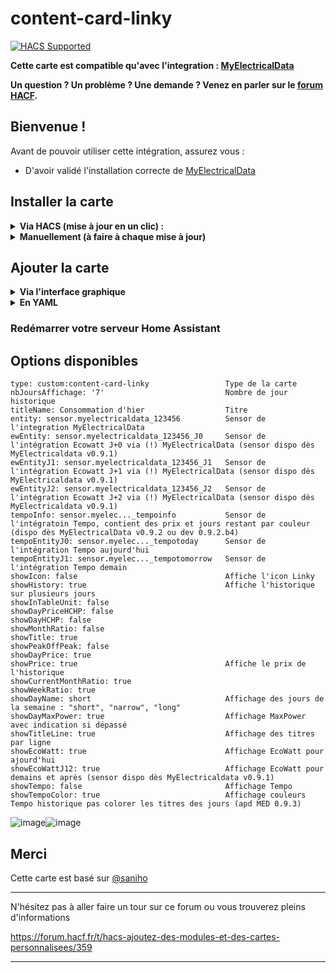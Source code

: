# content-card-linky
[![HACS Supported](https://img.shields.io/badge/HACS-Supported-green.svg)](https://github.com/custom-components/hacs)

**Cette carte est compatible qu'avec l'integration : [MyElectricalData](https://github.com/MyElectricalData/myelectricaldata)**

**Un question ? Un problème ? Une demande ? Venez en parler sur le [forum HACF](https://forum.hacf.fr/).**

## Bienvenue !

Avant de pouvoir utiliser cette intégration, assurez vous : 
* D'avoir validé l'installation correcte de [MyElectricalData](https://github.com/MyElectricalData/myelectricaldata)

## Installer la carte
<details>
  <summary><b>Via HACS (mise à jour en un clic) : </b></summary><br>
 
* Ouvrez HACS, cliquez sur `Frontend`, puis selectionnez le menu 3 points en haut à droite.
 
 *si vous n'avez pas HACS, pour l'installer cela se passe ici : [HACS : Ajoutez des modules et des cartes personnalisées](https://forum.hacf.fr/t/hacs-ajoutez-des-modules-et-des-cartes-personnalisees/359)
 
* Ajoutez le dépot personnalisé : `https://github.com/MyElectricalData/content-card-linky`

* Choisir la catégorie `Lovelace`

* Cliquez sur le bouton `Installer` de la carte
 
* Cliquez sur le bouton `Installer` de la popup
 
* La carte est maintenant rouge, signifiant qu'un redémarrage du serveur Home Assistant est nécessaire

* Accédez à la vue `Contrôle du serveur` (`Configuration` -> `Contrôle du serveur`), puis cliquez sur le bouton `Redémarrer` dans la zone `Gestion du serveur`
</details>

<details>
  <summary><b>Manuellement (à faire à chaque mise à jour)</b></summary>
* Telecharger le fichier [content-card-linky.js](https://github.com/MyElectricalData/content-card-linky/blob/main/content-card-linky.js) et le dossier [images](https://github.com/MyElectricalData/content-card-linky/tree/main/images) 
  
* Les mettre dans votre repertoire `www` et l'ajouter dans l'interface ressource
  
* Configurez la ressource dans votre fichier de configuration.
  
```
resources:
  - url: /hacsfiles/content-card-linky/content-card-linky.js
    type: module
```
</details>

## Ajouter la carte
<details>
  <summary><b>Via l'interface graphique</b></summary>
  * Ajoutez une carte via l'interface graphique, et configurez les options comme vous le désirez.  

</details>
<details>
  <summary><b>En YAML</b></summary>
  * Dans votre éditeur lovelace, ajouter ceci :

````
type: 'custom:content-card-linky'
entity: sensor.linky_<pdl>_consumption
````
</details>

### Redémarrer votre serveur Home Assistant

## Options disponibles

  ````
type: custom:content-card-linky                 Type de la carte
nbJoursAffichage: '7'                           Nombre de jour historique
titleName: Consommation d'hier                  Titre
entity: sensor.myelectricaldata_123456          Sensor de l'integration MyElectricalData
ewEntity: sensor.myelectricaldata_123456_J0     Sensor de l'intégration Ecowatt J+0 via (!) MyElectricalData (sensor dispo dès MyElectricaldata v0.9.1)
ewEntityJ1: sensor.myelectricaldata_123456_J1   Sensor de l'intégration Ecowatt J+1 via (!) MyElectricalData (sensor dispo dès MyElectricaldata v0.9.1)
ewEntityJ2: sensor.myelectricaldata_123456_J2   Sensor de l'intégration Ecowatt J+2 via (!) MyElectricalData (sensor dispo dès MyElectricaldata v0.9.1)
tempoInfo: sensor.myelec..._tempoinfo           Sensor de l'intégratoin Tempo, contient des prix et jours restant par couleur (dispo dès MyElectricalData v0.9.2 ou dev 0.9.2.b4)
tempoEntityJ0: sensor.myelec..._tempotoday      Sensor de l'intégration Tempo aujourd'hui
tempoEntityJ1: sensor.myelec..._tempotomorrow   Sensor de l'intégration Tempo demain
showIcon: false                                 Affiche l'icon Linky
showHistory: true                               Affiche l'historique sur plusieurs jours
showInTableUnit: false                          
showDayPriceHCHP: false
showDayHCHP: false                              
showMonthRatio: false                           
showTitle: true                                 
showPeakOffPeak: false
showDayPrice: true                              
showPrice: true                                 Affiche le prix de l'historique
showCurrentMonthRatio: true                     
showWeekRatio: true                             
showDayName: short                              Affichage des jours de la semaine : "short", "narrow", "long"
showDayMaxPower: true                           Affichage MaxPower avec indication si dépassé
showTitleLine: true                             Affichage des titres par ligne
showEcoWatt: true                               Affichage EcoWatt pour ajourd'hui
showEcoWattJ12: true                            Affichage EcoWatt pour demains et après (sensor dispo dès MyElectricaldata v0.9.1)
showTempo: false                                Affichage Tempo
showTempoColor: true                            Affichage couleurs Tempo historique pas colorer les titres des jours (apd MED 0.9.3)     
````

![image](https://github.com/MyElectricalData/content-card-linky/assets/44190435/04dac630-1d05-43f0-bb9e-cfed3ae5a943)![image](https://github.com/MyElectricalData/content-card-linky/assets/44190435/a99ee251-c464-4199-bb33-35499e412771)



## Merci ##

Cette carte est basé sur [@saniho](https://github.com/saniho/content-card-linky)

**************

N'hésitez pas à aller faire un tour sur ce forum ou vous trouverez pleins d'informations

https://forum.hacf.fr/t/hacs-ajoutez-des-modules-et-des-cartes-personnalisees/359 

*************
